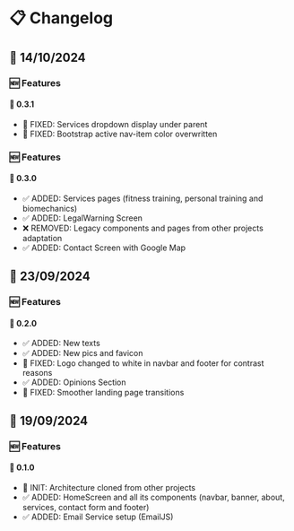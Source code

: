 # 📋 Changelog

## 📅 14/10/2024

### 🆕 Features

#### 🧮 0.3.1

- 👾 FIXED: Services dropdown display under parent 
- 👾 FIXED: Bootstrap active nav-item color overwritten

### 🆕 Features

#### 🧮 0.3.0

- ✅ ADDED: Services pages (fitness training, personal training and biomechanics)
- ✅ ADDED: LegalWarning Screen
- ❌ REMOVED: Legacy components and pages from other projects adaptation
- ✅ ADDED: Contact Screen with Google Map

## 📅 23/09/2024

### 🆕 Features

#### 🧮 0.2.0

- ✅ ADDED: New texts
- ✅ ADDED: New pics and favicon
- 👾 FIXED: Logo changed to white in navbar and footer for contrast reasons
- ✅ ADDED: Opinions Section
- 👾 FIXED: Smoother landing page transitions

## 📅 19/09/2024

### 🆕 Features

#### 🧮 0.1.0

- 🚀 INIT: Architecture cloned from other projects
- ✅ ADDED: HomeScreen and all its components (navbar, banner, about, services, contact form and footer)
- ✅ ADDED: Email Service setup (EmailJS)